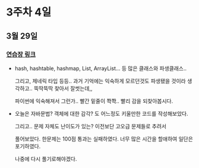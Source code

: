 # 3주차 4일

## 3월 29일
### [연습장 링크](https://jamboard.google.com/d/1b5bcSkU8rVlnynIkepLuH9F2WjBriNxjlVDphfUrYHQ/edit?usp=sharing)

- hash, hashtable, hashmap, List, ArrayList... 등 많은 클래스와 파생클래스..

  그리고, 제네릭 타입 등등.. 과거 기억에는 익숙하게 모르던것도 파생됐을 것이라 생각하고.. 뚝딱뚝딱 찾아서 잘썻는데,,

  파이썬에 익숙해져서 그런가.. 빨간 밑줄이 쫙쫙.. 빨리 감을 되찾아봅시다.

- 오늘은 자바문법? 객체에 대한 감각? 도 어느정도 키울만한 코드를 작성해보았다.

  그리고.. 문제 자체도 난이도가 있는? 이전보단 고오급 문제들로 추려서

  풀어보았다. 한문제는 100점 통과는 실패하였다. 너무 많은 시간을 할애하여 일단은 포기하였다.

  나중에 다시 풀기로해야겠다.